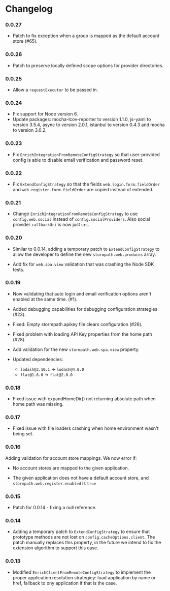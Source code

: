 # Changelog

### 0.0.27

* Patch to fix exception when a group is mapped as the default account store (#65).

### 0.0.26
 
* Patch to preserve locally defined scope options for provider directories.

### 0.0.25

* Allow a `requestExecutor` to be passed in.

### 0.0.24

* Fix support for Node version 6.
* Update packages: mocha-lcov-reporter to version 1.1.0, js-yaml to version 3.5.4,
  async to version 2.0.1, istanbul to version 0.4.3 and mocha to version 3.0.2.

### 0.0.23

* Fix `EnrichIntegrationFromRemoteConfigStrategy` so that user-provided config is
able to disable email verification and password reset.

### 0.0.22

* Fix `ExtendConfigStrategy` so that the fields `web.login.form.fieldOrder` and
`web.register.form.fieldOrder` are copied instead of extended.

### 0.0.21

* Change `EnrichIntegrationFromRemoteConfigStrategy` to use `config.web.social`
  instead of `config.socialProviders`. Also social provider `callbackUri` is now
  just `uri`.

### 0.0.20

* Similar to 0.0.14, adding a temporary patch to `ExtendConfigStrategy` to allow
  the developer to define the new `stormpath.web.produces` array.

* Add fix for `web.spa.view` validation that was crashing the Node SDK tests.

### 0.0.19

* Now validating that auto login and email verification options aren't enabled
  at the same time. (#1).

* Added debugging capabilities for debugging configuration strategies (#23).

* Fixed: Empty stormpath.apikey file clears configuration (#26).

* Fixed problem with loading API Key properties from the home path (#28).

* Add validation for the new `stormpath.web.spa.view` property.

* Updated dependencies:
  * `lodash@3.10.1` -> `lodash@4.0.0`
  * `flat@1.6.0` -> `flat@2.0.0`

### 0.0.18

* Fixed issue with expandHomeDir() not returning absolute path when home path was missing.

### 0.0.17

* Fixed issue with file loaders crashing when home environment wasn't being set.

### 0.0.16

Adding validation for account store mappings.  We now error if:

* No account stores are mapped to the given application.

* The given application does not have a default account store, and
  `stormpath.web.register.enabled` is `true`

### 0.0.15

* Patch for 0.0.14 - fixing a null reference.

### 0.0.14

* Adding a temporary patch to `ExtendConfigStrategy` to ensure that prototype
methods are not lost on `config.cacheOptions.client`.  The patch manually
replaces this property, in the future we intend to fix the extension algorithm
to support this case.

### 0.0.13

* Modified `EnrichClientFromRemoteConfigStrategy` to implement the proper
application resolution strategiey: load application by name or href, fallback
to ony application if that is the case.